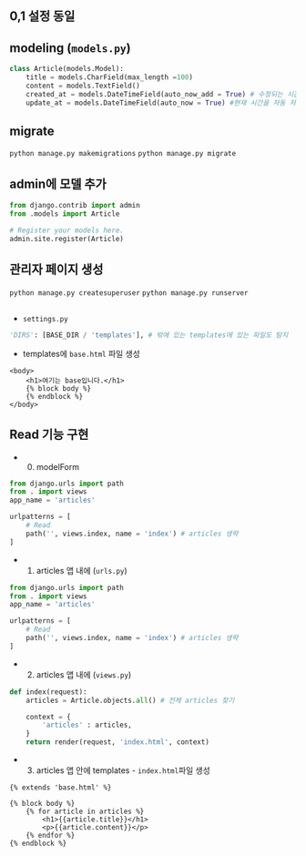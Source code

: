 ## 0,1 설정 동일

## modeling (`models.py`)
```python
class Article(models.Model):
    title = models.CharField(max_length =100)
    content = models.TextField()
    created_at = models.DateTimeField(auto_now_add = True) # 수정되는 시간을 자동 저장
    update_at = models.DateTimeField(auto_now = True) #현재 시간을 자동 저장
```

## migrate
`python manage.py makemigrations`
`python manage.py migrate`

## admin에 모델 추가 
```python
from django.contrib import admin
from .models import Article

# Register your models here.
admin.site.register(Article)
```

## 관리자 페이지 생성
`python manage.py createsuperuser`
`python manage.py runserver`

##
- `settings.py` 
```python
'DIRS': [BASE_DIR / 'templates'], # 밖에 있는 templates에 있는 파일도 탐지
```
- templates에 `base.html` 파일 생성
```shell
<body>
    <h1>여기는 base입니다.</h1>
    {% block body %}
    {% endblock %}
</body>
```

## Read 기능 구현
- 0. modelForm
```python
from django.urls import path
from . import views
app_name = 'articles'

urlpatterns = [
    # Read
    path('', views.index, name = 'index') # articles 생략
]
```

- 1. articles 앱 내에 (`urls.py`)
```python
from django.urls import path
from . import views
app_name = 'articles'

urlpatterns = [
    # Read
    path('', views.index, name = 'index') # articles 생략
]
```
- 2. articles 앱 내에 (`views.py`)
```python
def index(request):
    articles = Article.objects.all() # 전체 articles 찾기

    context = {
        'articles' : articles,
    }
    return render(request, 'index.html', context)
```

- 3. articles 앱 안에 templates - `index.html`파일 생성
```
{% extends 'base.html' %}

{% block body %}
    {% for article in articles %}
        <h1>{{article.title}}</h1>
        <p>{{article.content}}</p>
    {% endfor %}
{% endblock %}
```